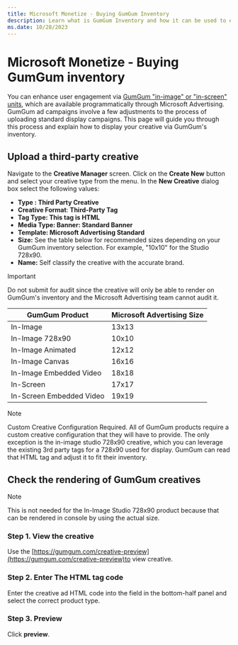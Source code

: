 ```yaml
---
title: Microsoft Monetize - Buying GumGum Inventory
description: Learn what is GumGum Inventory and how it can be used to enhance user engagement.  
ms.date: 10/28/2023
---
```



# Microsoft Monetize - Buying GumGum inventory

You can enhance user engagement via [GumGum "in-image" or "in-screen" units](https://gumgum.com/guides/the-straightforward-guide-to-in-image-advertising),
which are available programmatically through
Microsoft Advertising. GumGum ad campaigns involve a few
adjustments to the process of uploading standard display campaigns. This
page will guide you through this process and explain how to display your
creative via GumGum's inventory.

## Upload a third-party creative

Navigate to the **Creative Manager**
screen. Click on the **Create New** button
and select your creative type from the menu. In the **New Creative**
dialog box select the following values:

- **Type : Third Party Creative**
- **Creative Format**: **Third-Party Tag**
- **Tag Type: This tag is HTML**
- **Media Type: Banner: Standard Banner**
- **Template: Microsoft Advertising Standard**
- **Size:** See the table below for recommended sizes depending on your
  GumGum inventory selection. For example, "10x10" for the Studio
  728x90.
- **Name:** Self classify the creative with the accurate brand.

> [!IMPORTANT]
> Do not submit for audit since the creative will only be able to render on GumGum's inventory and the Microsoft Advertising team cannot audit it.

| GumGum Product | Microsoft Advertising Size |
|---|---|
| In-Image | 13x13 |
| In-Image 728x90 | 10x10 |
| In-Image Animated | 12x12 |
| In-Image Canvas | 16x16 |
| In-Image Embedded Video | 18x18 |
| In-Screen | 17x17 |
| In-Screen Embedded Video | 19x19 |

> [!NOTE]
> Custom Creative Configuration Required. All of GumGum products require a custom creative configuration that they will have to provide. The only exception is the in-image studio 728x90 creative, which you can leverage the existing 3rd party tags for a 728x90 used for display. GumGum can read that HTML tag and adjust it to fit their inventory.

## Check the rendering of GumGum creatives

> [!NOTE]
> This is not needed for the In-Image Studio 728x90 product because that can be rendered in console by using the actual size.

### Step 1. View the creative

Use the [https://gumgum.com/creative-preview](https://gumgum.com/creative-preview)to view
creative.

### Step 2. Enter The HTML tag code

Enter the creative ad HTML code into the field in the bottom-half panel
and select the correct product type.

### Step 3. Preview

Click **preview**.

